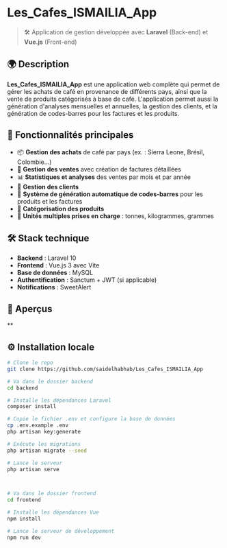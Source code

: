 # Les_Cafes_ISMAILIA_App

> 🛠️ Application de gestion développée avec **Laravel** (Back-end) et **Vue.js** (Front-end)

## 🌍 Description

**Les_Cafes_ISMAILIA_App** est une application web complète qui permet de gérer les achats de café en provenance de différents pays, ainsi que la vente de produits catégorisés à base de café. L'application permet aussi la génération d'analyses mensuelles et annuelles, la gestion des clients, et la génération de codes-barres pour les factures et les produits.

## 🚀 Fonctionnalités principales

- 📦 **Gestion des achats** de café par pays (ex. : Sierra Leone, Brésil, Colombie…)
- 🧾 **Gestion des ventes** avec création de factures détaillées
- 📊 **Statistiques et analyses** des ventes par mois et par année
- 👥 **Gestion des clients**
- 🧠 **Système de génération automatique de codes-barres** pour les produits et les factures
- 📁 **Catégorisation des produits**
- 📐 **Unités multiples prises en charge** : tonnes, kilogrammes, grammes

## 🛠️ Stack technique

- **Backend** : Laravel 10
- **Frontend** : Vue.js 3 avec Vite
- **Base de données** : MySQL
- **Authentification** : Sanctum + JWT (si applicable)
- **Notifications** : SweetAlert

## 📸 Aperçus

**

## ⚙️ Installation locale

```bash
# Clone le repo
git clone https://github.com/saidelhabhab/Les_Cafes_ISMAILIA_App

# Va dans le dossier backend
cd backend

# Installe les dépendances Laravel
composer install

# Copie le fichier .env et configure la base de données
cp .env.example .env
php artisan key:generate

# Exécute les migrations
php artisan migrate --seed

# Lance le serveur
php artisan serve



# Va dans le dossier frontend
cd frontend

# Installe les dépendances Vue
npm install

# Lance le serveur de développement
npm run dev